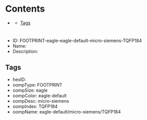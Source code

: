 



Contents
========

* [](#)
	* [Tags](#tags)

# 

- ID: FOOTPRINT-eagle-eagle-default-micro-siemens-TQFP184
- Name: 
- Description: 

## Tags

- hexID: 
- oompType: FOOTPRINT
- oompSize: eagle
- oompColor: eagle-default
- oompDesc: micro-siemens
- oompIndex: TQFP184
- oompName: eagle-default/micro-siemens/TQFP184
